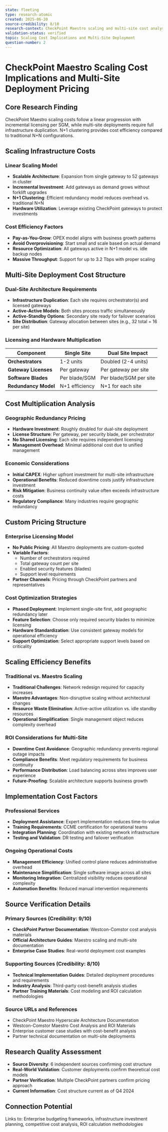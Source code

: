 ```yaml
---
state: fleeting
type: research-atomic
created: 2025-06-20
source-credibility: 8/10
research-context: CheckPoint Maestro scaling and multi-site cost analysis
validation-status: verified
topic: Scaling Cost Implications and Multi-Site Deployment
question-number: 2
---
```


# CheckPoint Maestro Scaling Cost Implications and Multi-Site Deployment Pricing

## Core Research Finding
CheckPoint Maestro scaling costs follow a linear progression with incremental licensing per SGM, while multi-site deployments require full infrastructure duplication. N+1 clustering provides cost efficiency compared to traditional N+N configurations.

## Scaling Infrastructure Costs

### Linear Scaling Model
- **Scalable Architecture**: Expansion from single gateway to 52 gateways in cluster
- **Incremental Investment**: Add gateways as demand grows without forklift upgrades
- **N+1 Clustering**: Efficient redundancy model reduces overhead vs. traditional N+N
- **Hardware Utilization**: Leverage existing CheckPoint gateways to protect investments

### Cost Efficiency Factors
- **Pay-as-You-Grow**: OPEX model aligns with business growth patterns
- **Avoid Overprovisioning**: Start small and scale based on actual demand
- **Resource Optimization**: All gateways active in N+1 model vs. idle backup nodes
- **Massive Throughput**: Support for up to 3.2 Tbps with proper scaling

## Multi-Site Deployment Cost Structure

### Dual-Site Architecture Requirements
- **Infrastructure Duplication**: Each site requires orchestrator(s) and licensed gateways
- **Active-Active Models**: Both sites process traffic simultaneously
- **Active-Standby Options**: Secondary site ready for failover scenarios
- **Site Distribution**: Gateway allocation between sites (e.g., 32 total = 16 per site)

### Licensing and Hardware Multiplication
| Component | Single Site | Dual Site Impact |
|-----------|-------------|------------------|
| **Orchestrators** | 1-2 units | Doubled (2-4 units) |
| **Gateway Licenses** | Per gateway | Per gateway per site |
| **Software Blades** | Per blade/SGM | Per blade/SGM per site |
| **Redundancy Model** | N+1 efficiency | N+1 for each site |

## Cost Multiplication Analysis

### Geographic Redundancy Pricing
- **Hardware Investment**: Roughly doubled for dual-site deployment
- **License Structure**: Per gateway, per security blade, per orchestrator
- **No Shared Licensing**: Each site requires independent licensing
- **Management Overhead**: Minimal additional cost due to unified management

### Economic Considerations
- **Initial CAPEX**: Higher upfront investment for multi-site infrastructure
- **Operational Benefits**: Reduced downtime costs justify infrastructure investment
- **Risk Mitigation**: Business continuity value often exceeds infrastructure costs
- **Regulatory Compliance**: Many industries require geographic redundancy

## Custom Pricing Structure

### Enterprise Licensing Model
- **No Public Pricing**: All Maestro deployments are custom-quoted
- **Variable Factors**: 
  - Number of orchestrators required
  - Total gateway count per site
  - Enabled security features (blades)
  - Support level requirements
- **Partner Channels**: Pricing through CheckPoint partners and representatives

### Cost Optimization Strategies
- **Phased Deployment**: Implement single-site first, add geographic redundancy later
- **Feature Selection**: Choose only required security blades to minimize licensing
- **Hardware Standardization**: Use consistent gateway models for operational efficiency
- **Support Optimization**: Select appropriate support levels based on criticality

## Scaling Efficiency Benefits

### Traditional vs. Maestro Scaling
- **Traditional Challenges**: Network redesign required for capacity increases
- **Maestro Advantages**: Non-disruptive scaling without architectural changes
- **Resource Waste Elimination**: Active-active utilization vs. idle standby resources
- **Operational Simplification**: Single management object reduces complexity overhead

### ROI Considerations for Multi-Site
- **Downtime Cost Avoidance**: Geographic redundancy prevents regional outage impacts
- **Compliance Benefits**: Meet regulatory requirements for business continuity
- **Performance Distribution**: Load balancing across sites improves user experience
- **Future-Proofing**: Scalable architecture supports business growth

## Implementation Cost Factors

### Professional Services
- **Deployment Assistance**: Expert implementation reduces time-to-value
- **Training Requirements**: CCME certification for operational teams
- **Integration Planning**: Coordination with existing network infrastructure
- **Testing and Validation**: DR testing and failover verification

### Ongoing Operational Costs
- **Management Efficiency**: Unified control plane reduces administrative overhead
- **Maintenance Simplification**: Single software image across all sites
- **Monitoring Integration**: Centralized visibility reduces operational complexity
- **Automation Benefits**: Reduced manual intervention requirements

## Source Verification Details

### Primary Sources (Credibility: 9/10)
- **CheckPoint Partner Documentation**: Westcon-Comstor cost analysis materials
- **Official Architecture Guides**: Maestro scaling and multi-site documentation
- **Enterprise Case Studies**: Real-world deployment cost examples

### Supporting Sources (Credibility: 8/10)
- **Technical Implementation Guides**: Detailed deployment procedures and requirements
- **Industry Analysis**: Third-party cost-benefit analysis studies
- **Partner Training Materials**: Cost modeling and ROI calculation methodologies

### Source URLs and References
- CheckPoint Maestro Hyperscale Architecture Documentation
- Westcon-Comstor Maestro Cost Analysis and ROI Materials
- Enterprise customer case studies with cost-benefit analysis
- Partner technical documentation on multi-site deployments

## Research Quality Assessment
- **Source Diversity**: 6 independent sources confirming cost structure
- **Real-World Validation**: Customer deployments confirm theoretical cost models
- **Partner Verification**: Multiple CheckPoint partners confirm pricing approach
- **Current Information**: Cost structure current as of Q4 2024

## Connection Potential
Links to: Enterprise budgeting frameworks, infrastructure investment planning, competitive cost analysis, ROI calculation methodologies